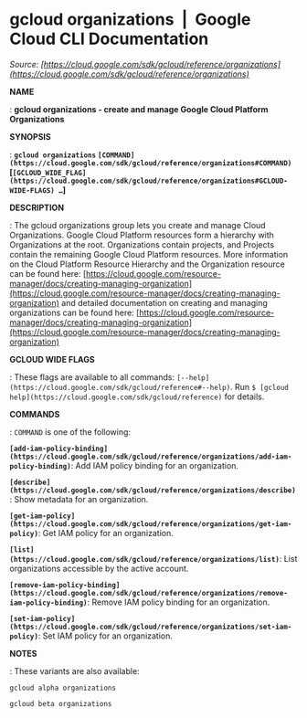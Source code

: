 # gcloud organizations  |  Google Cloud CLI Documentation

*Source: [https://cloud.google.com/sdk/gcloud/reference/organizations](https://cloud.google.com/sdk/gcloud/reference/organizations)*

**NAME**

: **gcloud organizations - create and manage Google Cloud Platform Organizations**

**SYNOPSIS**

: **`gcloud organizations` `[COMMAND](https://cloud.google.com/sdk/gcloud/reference/organizations#COMMAND)` [`[GCLOUD_WIDE_FLAG](https://cloud.google.com/sdk/gcloud/reference/organizations#GCLOUD-WIDE-FLAGS) …`]**

**DESCRIPTION**

: The gcloud organizations group lets you create and manage Cloud Organizations.
Google Cloud Platform resources form a hierarchy with Organizations at the root.
Organizations contain projects, and Projects contain the remaining Google Cloud
Platform resources.
More information on the Cloud Platform Resource Hierarchy and the Organization
resource can be found here: [https://cloud.google.com/resource-manager/docs/creating-managing-organization](https://cloud.google.com/resource-manager/docs/creating-managing-organization)
and detailed documentation on creating and managing organizations can be found
here: [https://cloud.google.com/resource-manager/docs/creating-managing-organization](https://cloud.google.com/resource-manager/docs/creating-managing-organization)

**GCLOUD WIDE FLAGS**

: These flags are available to all commands: `[--help](https://cloud.google.com/sdk/gcloud/reference#--help)`.
Run `$ [gcloud help](https://cloud.google.com/sdk/gcloud/reference)` for details.

**COMMANDS**

: ``COMMAND`` is one of the following:

**`[add-iam-policy-binding](https://cloud.google.com/sdk/gcloud/reference/organizations/add-iam-policy-binding)`**:
Add IAM policy binding for an organization.

**`[describe](https://cloud.google.com/sdk/gcloud/reference/organizations/describe)`**:
Show metadata for an organization.

**`[get-iam-policy](https://cloud.google.com/sdk/gcloud/reference/organizations/get-iam-policy)`**:
Get IAM policy for an organization.

**`[list](https://cloud.google.com/sdk/gcloud/reference/organizations/list)`**:
List organizations accessible by the active account.

**`[remove-iam-policy-binding](https://cloud.google.com/sdk/gcloud/reference/organizations/remove-iam-policy-binding)`**:
Remove IAM policy binding for an organization.

**`[set-iam-policy](https://cloud.google.com/sdk/gcloud/reference/organizations/set-iam-policy)`**:
Set IAM policy for an organization.

**NOTES**

: These variants are also available:

```
gcloud alpha organizations
```

```
gcloud beta organizations
```